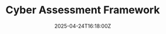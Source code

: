 ---
title: Cyber Assessment Framework
linkTitle: 'Cyber Assessment Framework '
date: '2025-04-24T16:18:00Z'
weight: 1
description: The UK Cyber Essentials framework provides a certification scheme to
  protect organizations from common cyber threats through essential technical controls,
  risk management, compliance, training, and performance monitoring, enhancing overall
  cybersecurity posture.
draft: false
ref: cyber-assessment-framework
---